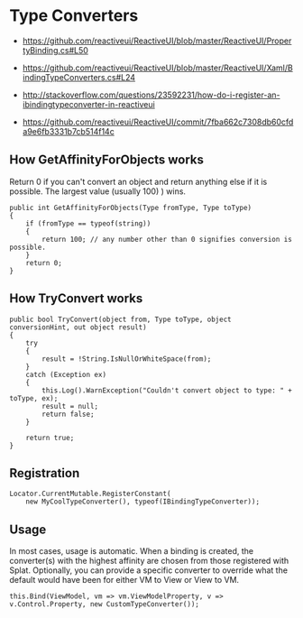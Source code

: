 # Type Converters

* https://github.com/reactiveui/ReactiveUI/blob/master/ReactiveUI/PropertyBinding.cs#L50
* https://github.com/reactiveui/ReactiveUI/blob/master/ReactiveUI/Xaml/BindingTypeConverters.cs#L24

* http://stackoverflow.com/questions/23592231/how-do-i-register-an-ibindingtypeconverter-in-reactiveui
* https://github.com/reactiveui/ReactiveUI/commit/7fba662c7308db60cfda9e6fb3331b7cb514f14c


## How GetAffinityForObjects works

Return 0 if you can't convert an object and return anything else if it is possible. The largest value (usually 100) ) wins. 

    public int GetAffinityForObjects(Type fromType, Type toType)
    {
        if (fromType == typeof(string))
        {
            return 100; // any number other than 0 signifies conversion is possible.
        }
        return 0;
    }

## How TryConvert works

    public bool TryConvert(object from, Type toType, object conversionHint, out object result)
    {
        try
        {
            result = !String.IsNullOrWhiteSpace(from);
        }
        catch (Exception ex)
        {
            this.Log().WarnException("Couldn't convert object to type: " + toType, ex);
            result = null;
            return false;
        }
    
        return true;
    }

## Registration

    Locator.CurrentMutable.RegisterConstant(
        new MyCoolTypeConverter(), typeof(IBindingTypeConverter));

## Usage

In most cases, usage is automatic.  When a binding is created, the converter(s) with the highest affinity are chosen from those registered with Splat. Optionally, you can provide a specific converter to override what the default would have been for either VM to View or View to VM. 

    this.Bind(ViewModel, vm => vm.ViewModelProperty, v => v.Control.Property, new CustomTypeConverter());
    
